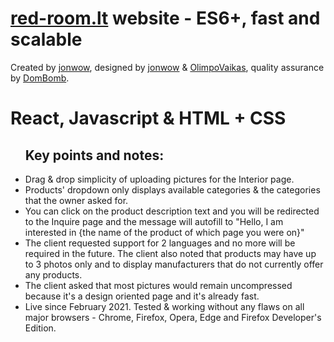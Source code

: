 # <a href="https://red-room.lt/EN/">red-room.lt</a> website - ES6+, fast and scalable

<p>Created by <a href="https://github.com/jonwow">jonwow</a>, designed by <a href="https://github.com/jonwow">jonwow</a> & <a href="https://github.com/OlimpoVaikas">OlimpoVaikas</a>, quality assurance by <a href="https://github.com/dominykasvil">DomBomb</a>.</p>

<h1>React, Javascript & HTML + CSS</h1>

<ul>
  <h2><strong>Key points and notes:</strong></h2>
  <li>Drag & drop simplicity of uploading pictures for the Interior page.</li>
  <li>Products' dropdown only displays available categories & the categories that the owner asked for.</li>
  <li>You can click on the product description text and you will be redirected to the Inquire page and the message will autofill to "Hello, I am interested in {the name of the product of which page you were on}"</li>
  <li>The client requested support for 2 languages and no more will be required in the future. The client also noted that products may have up to 3 photos only and to display manufacturers that do not currently offer any products.</li>
  <li>The client asked that most pictures would remain uncompressed because it's a design oriented page and it's already fast.</li>
  <li>Live since February 2021. Tested & working without any flaws on all major browsers - Chrome, Firefox, Opera, Edge and Firefox Developer's Edition.</li>
</ul>
